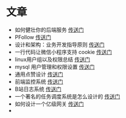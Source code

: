 # 文章
- 如何健壮你的后端服务 [传送门](https://mp.weixin.qq.com/s?__biz=MzU2NjIzNDk5NQ==&mid=2247485243&idx=1&sn=c4fdad4b4d77861f74b384e0a0d95c4a&chksm=fcaedd27cbd95431c59393b34f7b18a44625bbb1361bbc1de3282d00743cee148d8d16a3b91a&token=946927121&lang=zh_CN#rd)
- PFollow [传送门](https://juejin.im/post/5bddcbd151882516e46b0025)
- 设计和架构：业务开发指导原则 [传送门](https://juejin.im/post/5be22ab2f265da615e04f0e9)
- 一行代码让微信小程序支持 cookie [传送门](https://juejin.im/post/5b56ac85e51d4519610e0819)
- linux用户组以及权限总结 [传送门](https://blog.csdn.net/s740556472/article/details/78077453)
- mysql 用户管理和权限设置 [传送门](https://www.jianshu.com/p/dedb0467e3e2)
- 通用点赞设计 [传送门](https://juejin.im/post/5bfb72cce51d4576c64d5de3)
- 前端监控系统 [传送门](https://juejin.im/post/5bbc2695e51d4539701e7ea6)
- B站日志系统 [传送门](http://www.techug.com/post/bilibili-log-system-intro.html)
- 一个著名的任务调度系统是怎么设计的 [传送门](http://www.gzhshoulu.wang/article/2315416)
- 如何设计一个亿级网关 [传送门](https://juejin.im/post/5bda67f26fb9a0223e4da611)
- 